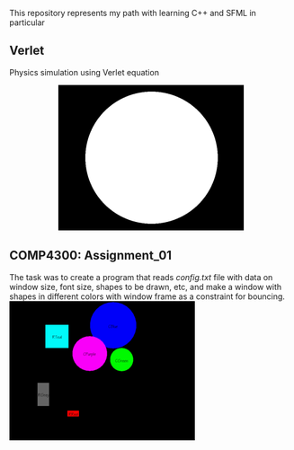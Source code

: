 This repository represents my path with learning C++ and SFML in particular

## Verlet
Physics simulation using Verlet equation
<p align="center"><img src="https://raw.githubusercontent.com/antontrushst/SFML/master/Verlet/verlet.gif"></p>

## COMP4300: Assignment_01
The task was to create a program that reads *config.txt* file with data on window size, font size, shapes to be drawn, etc, and make a window with shapes in different colors with window frame as a constraint for bouncing.
![](https://github.com/antontrushst/SFML/blob/master/COMP4300/Assignment_01/Assignment_01.gif)
